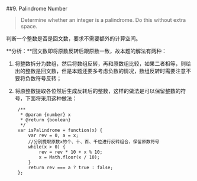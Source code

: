 ##9. Palindrome Number
>Determine whether an integer is a palindrome. Do this without extra space.

判断一个整数是否是回文数，要求不需要额外的计算空间。

**分析：**回文数即将原数反转后跟原数一致，故本题的解法有两种：

1. 将整数拆分为数组，然后将数组反转，再和原数组比较，如果二者相等，则给出的整数是回文数，但是本题还要多考虑负数的情况，数组反转时需要注意不要将负数符号反转；
2. 将原整数提取各位然后生成反转后的整数，这样的做法是可以保留整数的符号，下面将采用这种做法：


		/**
		 * @param {number} x
		 * @return {boolean}
		 */
		var isPalindrome = function(x) {
		    var rev = 0, a = x;
			//分别提取原数x的个、十、百、千位进行反转组合，保留原数符号
		    while(x > 0) {
		        rev = rev * 10 + x % 10;
		        x = Math.floor(x / 10);
		    }
		    return rev === a ? true : false;
		};